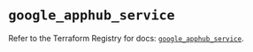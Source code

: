 # `google_apphub_service`

Refer to the Terraform Registry for docs: [`google_apphub_service`](https://registry.terraform.io/providers/hashicorp/google/6.34.0/docs/resources/apphub_service).

